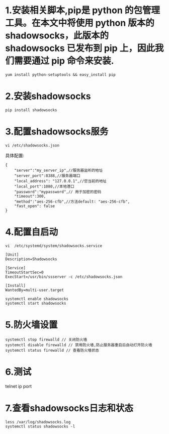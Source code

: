 # 1.安装相关脚本,pip是 python 的包管理工具。在本文中将使用 python 版本的 shadowsocks，此版本的 shadowsocks 已发布到 pip 上，因此我们需要通过 pip 命令来安装.
  ```
  yum install python-setuptools && easy_install pip
  ```
# 2.安装shadowsocks
  ```
  pip install shadowsocks
  ```
# 3.配置shadowsocks服务
  ```
  vi /etc/shadowsocks.json
  ```
具体配置:
```
{
    "server":"my_server_ip",//服务器监听的地址
    "server_port":8388,//服务器端口
    "local_address": "127.0.0.1",//您当前的地址
    "local_port":1080,//本地港口
    "password":"mypassword",// 用于加密的密码
    "timeout":300,
    "method":"aes-256-cfb",//方法default: "aes-256-cfb",
    "fast_open": false
}
```
# 4.配置自启动
  ```
  vi  /etc/systemd/system/shadowsocks.service 
  ```
  ```
  [Unit]
  Description=Shadowsocks

  [Service]
  TimeoutStartSec=0
  ExecStart=/usr/bin/ssserver -c /etc/shadowsocks.json

  [Install]
  WantedBy=multi-user.target
  ```
  ```
  systemctl enable shadowsocks
  systemctl start shadowsocks
  ```
# 5.防火墙设置
  ```
  systemctl stop firewalld // 关闭防火墙
  systemctl disable firewalld // 禁用防火墙,防止服务器重启后自动打开防火墙
  systemctl status firewalld // 查看防火墙状态
  ```
# 6.测试
  telnet ip port
# 7.查看shadowsocks日志和状态
  ```
 less /var/log/shadowsocks.log
 systemctl status shadowsocks -l
  ```
